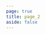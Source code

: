 ```yaml
---
page: true
title: page_2
aside: false
---
```

<script setup>
import Page from "../../.vitepress/theme/components/Page.vue";
import { useData } from "vitepress";
const { theme } = useData();
const posts = theme.value.posts.slice(8,16)
</script>
<Page :posts="posts" :pageCurrent="2" :pagesNum="12" />